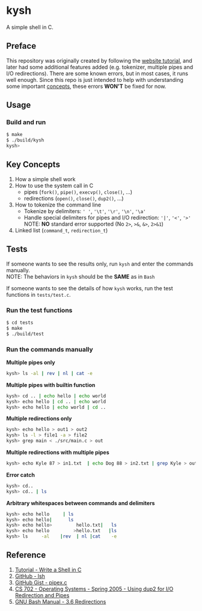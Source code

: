 # kysh
A simple shell in C.

## Preface
This repository was originally created by following the [website tutorial](https://brennan.io/2015/01/16/write-a-shell-in-c/), and later had some additional features added (e.g. tokenizer, multiple pipes and I/O redirections). There are some known errors, but in most cases, it runs well enough. Since this repo is just intended to help with understanding some important [concepts](#key-concepts), these errors **WON'T** be fixed for now.

## Usage
### Build and run
```bash
$ make
$ ./build/kysh
kysh>
```

## Key Concepts
1. How a simple shell work
2. How to use the system call in C
    - pipes (`fork()`, `pipe()`, `execvp()`, `close()`, ...)
    - redirections (`open()`, `close()`, `dup2()`, ...)
3. How to tokenize the command line
    - Tokenize by delimiters: `' '`, `'\t'`, `'\r'`, `'\n'`, `'\a'`
    - Handle special delimiters for pipes and I/O redirection: `'|'`, `'<'`, `'>'`  
      NOTE: **NO** standard error supported (No `2>`, `>&`, `&>`, `2>&1`)
4. Linked list (`command_t`, `redirection_t`)

## Tests
If someone wants to see the results only, run `kysh` and enter the commands manually.  
NOTE: The behaviors in `kysh` should be the **SAME** as in `Bash`  

If someone wants to see the details of how `kysh` works, run the test functions in `tests/test.c`.

### Run the test functions
```bash
$ cd tests
$ make
$ ./build/test
```

### Run the commands manually
**Multiple pipes only**
```bash
kysh> ls -al | rev | nl | cat -e
```

**Multiple pipes with builtin function**
```bash
kysh> cd .. | echo hello | echo world
kysh> echo hello | cd .. | echo world
kysh> echo hello | echo world | cd ..
```

**Multiple redirections only**
```bash
kysh> echo hello > out1 > out2
kysh> ls -l > file1 -a > file2
kysh> grep main < ./src/main.c > out
```

**Multiple redirections with multiple pipes**
```bash
kysh> echo Kyle 87 > in1.txt  | echo Dog 88 > in2.txt | grep Kyle > out.txt < in2.txt < in1.txt
```

**Error catch**
```bash
kysh> cd..
kysh> cd.. | ls
```

**Arbitrary whitespaces between commands and delimiters**
```bash
kysh> echo hello     | ls
kysh> echo hello|      ls
kysh> echo hello>         hello.txt|   ls
kysh> echo hello         >hello.txt   |ls
kysh> ls     -al    |rev  | nl |cat    -e
```

## Reference
1. [Tutorial - Write a Shell in C](https://brennan.io/2015/01/16/write-a-shell-in-c/)
2. [GitHub - lsh](https://github.com/brenns10/lsh)
3. [GitHub Gist - pipex.c](https://gist.github.com/iomonad/a66f6e9cfb935dc12c0244c1e48db5c8)
4. [CS 702 - Operating Systems - Spring 2005 - Using dup2 for I/O Redirection and Pipes](https://www.cs.loyola.edu/~jglenn/702/S2005/Examples/dup2.html)
4. [GNU Bash Manual - 3.6 Redirections](https://www.gnu.org/software/bash/manual/html_node/Redirections.html)
